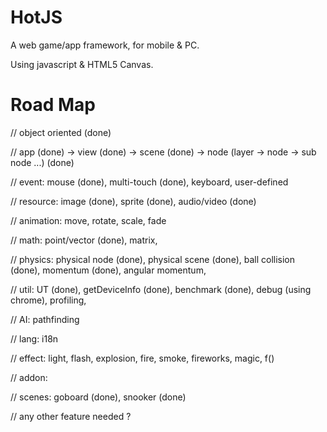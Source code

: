 
HotJS
=======

A web game/app framework, for mobile & PC.

Using javascript & HTML5 Canvas.

Road Map
========

// object oriented (done)
	
// app (done) -> view (done) -> scene (done) -> node (layer -> node -> sub node ...) (done)

// event: mouse (done), multi-touch (done), keyboard, user-defined

// resource: image (done), sprite (done), audio/video (done)

// animation: move, rotate, scale, fade

// math: point/vector (done), matrix,

// physics: physical node (done), physical scene (done), ball collision (done), momentum (done), angular momentum, 

// util: UT (done), getDeviceInfo (done), benchmark (done), debug (using chrome), profiling,

// AI: pathfinding

// lang: i18n

// effect: light, flash, explosion, fire, smoke, fireworks, magic, f()
	
// addon: 
	
// scenes: goboard (done), snooker (done)

// any other feature needed ?
